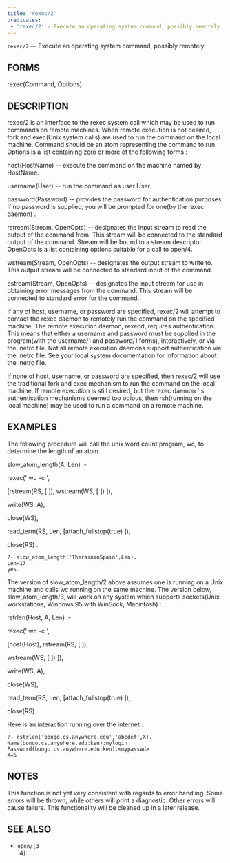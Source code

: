 ```yaml
---
title: 'rexec/2'
predicates:
 - 'rexec/2' : Execute an operating system command, possibly remotely.
---
```

`rexec/2` — Execute an operating system command, possibly remotely.


## FORMS

rexec(Command, Options)


## DESCRIPTION

rexec/2 is an interface to the rexec system call which may be used to run commands on remote machines. When remote execution is not desired, fork and exec(Unix system calls) are used to run the command on the local machine. Command should be an atom representing the command to run. Options is a list containing zero or more of the following forms :

host(HostName) -- execute the command on the machine named by HostName.

username(User) -- run the command as user User.

password(Password) -- provides the password for authentication purposes. If no password is supplied, you will be prompted for one(by the rexec daemon) .

rstream(Stream, OpenOpts) -- designates the input stream to read the output of the command from. This stream will be connected to the standard output of the command. Stream will be bound to a stream descriptor. OpenOpts is a list containing options suitable for a call to open/4.

wstream(Stream, OpenOpts) -- designates the output stream to write to. This output stream will be connected to standard input of the command.

estream(Stream, OpenOpts) -- designates the input stream for use in obtaining error messages from the command. This stream will be connected to standard error for the command.

If any of host, username, or password are specified, rexec/2 will attempt to contact the rexec daemon to remotely run the command on the specified machine. The remote execution daemon, rexecd, requires authentication. This means that either a username and password must be supplied in the program(with the username/1 and password/1 forms), interactively, or via the .netrc file. Not all remote execution daemons support authentication via the .netrc file. See your local system documentation for information about the .netrc file.

If none of host, username, or password are specified, then rexec/2 will use the traditional fork and exec mechanism to run the command on the local machine. If remote execution is still desired, but the rexec daemon ' s authentication mechanisms deemed too odious, then rsh(running on the local machine) may be used to run a command on a remote machine.


## EXAMPLES

The following procedure will call the unix word count program, wc, to determine the length of an atom.

slow_atom_length(A, Len) :-

rexec(' wc -c ',

[rstream(RS, [ ]), wstream(WS, [ ]) ]),

write(WS, A),

close(WS),

read_term(RS, Len, [attach_fullstop(true) ]),

close(RS) .

```
?- slow_atom_length('TheraininSpain',Len).
Len=17
yes.
```

The version of slow_atom_length/2 above assumes one is running on a Unix machine and calls wc running on the same machine. The version below, slow_atom_length/3, will work on any system which supports sockets(Unix workstations, Windows 95 with WinSock, Macintosh) :

rstrlen(Host, A, Len) :-

rexec(' wc -c ',

[host(Host), rstream(RS, [ ]),

wstream(WS, [ ]) ]),

write(WS, A),

close(WS),

read_term(RS, Len, [attach_fullstop(true) ]),

close(RS) .

Here is an interaction running over the internet :

```
?- rstrlen('bongo.cs.anywhere.edu','abcdef',X).
Name(bongo.cs.anywhere.edu:ken):mylogin
Password(bongo.cs.anywhere.edu:ken):<mypasswd>
X=6
```

## NOTES

This function is not yet very consistent with regards to error handling. Some errors will be thrown, while others will print a diagnostic. Other errors will cause failure. This functionality will be cleaned up in a later release.


## SEE ALSO

- `open/[3`  
`4].
